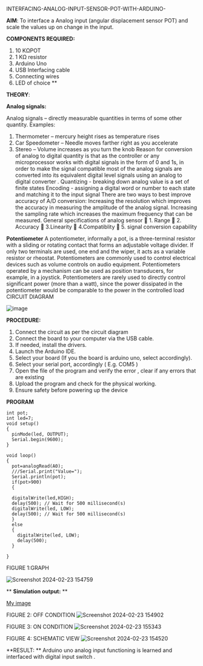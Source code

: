  INTERFACING-ANALOG-INPUT-SENSOR-POT-WITH-ARDUINO-




**AIM**:  To interface a Analog  input (angular displacement sensor POT) and scale the values up on change in the input.


**COMPONENTS REQUIRED:**
1.	10 KΩPOT
2.	1 KΩ resistor 
3.	Arduino Uno 
4.	USB Interfacing cable 
5.	Connecting wires 
6.	LED of choice 
**


**THEORY**: 

**Analog signals:**

Analog signals – directly measurable quantities in terms of some other quantity.
Examples:
1. Thermometer – mercury height rises as temperature rises
2. Car Speedometer – Needle moves farther right as you accelerate
3. Stereo – Volume increases as you turn the knob
Reason for conversion of analog to digital quantity is that as the controller or any microprocessor works with digital signals in the form of 0 and 1s, in order to make the signal compatible  most of the analog signals are converted into its equivalent digital level signals using an analog to digital converter .
Quantizing - breaking down analog value is a set of finite states
Encoding - assigning a digital word or number to each state and matching it to the input signal
 There are two ways to best improve accuracy of A/D conversion:
Increasing the resolution which improves the accuracy in measuring the amplitude of the analog signal.
Increasing the sampling rate which increases the maximum frequency that can be measured.
General specifications of analog sensor
	1. Range
	2. Accuracy
	3.Linearity
	4.Compatiblity
	5. signal conversion capability

**Potentiometer**
A potentiometer, informally a pot, is a three-terminal resistor with a sliding or rotating contact that forms an adjustable voltage divider. If only two terminals are used, one end and the wiper, it acts as a variable resistor or rheostat.
Potentiometers are commonly used to control electrical devices such as volume controls on audio equipment. Potentiometers operated by a mechanism can be used as position transducers, for example, in a joystick. Potentiometers are rarely used to directly control significant power (more than a watt), since the power dissipated in the potentiometer would be comparable to the power in the controlled load
CIRCUIT DIAGRAM





![image](https://user-images.githubusercontent.com/36288975/163530788-eec3cdc3-95e8-4d2d-8349-6d0ea4c9439c.png)





**PROCEDURE:**

1.	Connect the circuit as per the circuit diagram 
2.	Connect the board to your computer via the USB cable.
3.	If needed, install the drivers.
4.	Launch the Arduino IDE.
5.	Select your board (If you the board is arduino uno, select accordingly).
6.	Select your serial port, accordingly ( E.g. COM5 )
7.	Open the file of the program  and verify the error , clear if any errors that are existing 
8.	Upload the program and check for the physical working. 
9.	Ensure safety before powering up the device 



**PROGRAM** 
```
int pot;
int led=7;
void setup()
{
  pinMode(led, OUTPUT);
  Serial.begin(9600);
}

void loop()
{
  pot=analogRead(A0);
  ///Serial.print("Value=");
  Serial.println(pot);
  if(pot>900)
  {
    
  digitalWrite(led,HIGH);
  delay(500); // Wait for 500 millisecond(s)
  digitalWrite(led, LOW);
  delay(500); // Wait for 500 millisecond(s)
  }
  else
  {
    digitalWrite(led, LOW);
    delay(500);
  }
    
}
```



FIGURE 1:GRAPH

![Screenshot 2024-02-23 154759](https://github.com/divyadivya10/EXPERIMENT-NO--02-INTERFACING-ANALOG-INPUT-SENSOR-POT-WITH-ARDUINO-/assets/119560271/1152f0ad-404d-4a09-bf6a-aa2b417ffca7)









**
**Simulation output:** 
**


[My image](username.github.com/repository/img/image.jpg)

FIGURE 2: OFF CONDITION
![Screenshot 2024-02-23 154902](https://github.com/divyadivya10/EXPERIMENT-NO--02-INTERFACING-ANALOG-INPUT-SENSOR-POT-WITH-ARDUINO-/assets/119560271/77ae1ced-08f2-4c50-be74-2d36cdb48b0c)

FIGURE 3: ON CONDITION
![Screenshot 2024-02-23 155343](https://github.com/divyadivya10/EXPERIMENT-NO--02-INTERFACING-ANALOG-INPUT-SENSOR-POT-WITH-ARDUINO-/assets/119560271/67086228-639c-4a5b-9180-ed8051de7849)

FIGURE 4: SCHEMATIC VIEW
![Screenshot 2024-02-23 154520](https://github.com/divyadivya10/EXPERIMENT-NO--02-INTERFACING-ANALOG-INPUT-SENSOR-POT-WITH-ARDUINO-/assets/119560271/707e42a9-c1f8-41b5-a746-b2f5f6b35100)










**RESULT: ** Arduino uno analog input functioning is learned and interfaced with digital input switch .
